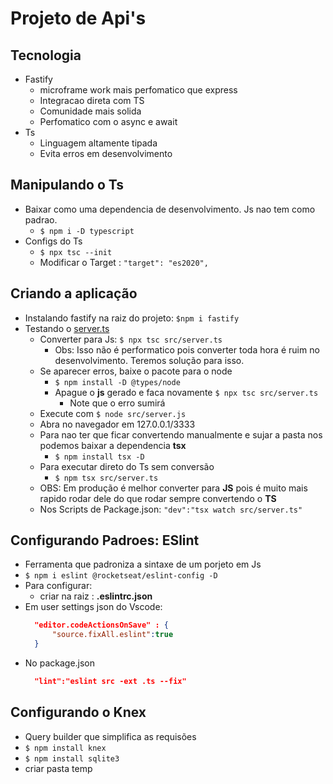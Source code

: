 # Projeto de Api's

## Tecnologia

- Fastify
  - microframe work mais perfomatico que express
  - Integracao direta com TS
  - Comunidade mais solida
  - Perfomatico com o async e await
- Ts
  - Linguagem altamente tipada
  - Evita erros em desenvolvimento

## Manipulando o Ts

- Baixar como uma dependencia de desenvolvimento. Js nao tem como padrao.
  - `$ npm i -D typescript`
- Configs do Ts
  - `$ npx tsc --init`
  - Modificar o Target : `"target": "es2020",`

## Criando a aplicação

- Instalando fastify na raiz do projeto: `$npm i fastify`
- Testando o [server.ts](src/server.ts)
  - Converter para Js: `$ npx tsc src/server.ts`
    - Obs: Isso não é performatico pois converter toda hora é ruim no desenvolvimento. Teremos solução para isso.
  - Se aparecer erros, baixe o pacote para o node
    - `$ npm install -D @types/node`
    - Apague o **js** gerado e faca novamente `$ npx tsc src/server.ts`
      - Note que o erro sumirá
  - Execute com `$ node src/server.js`
  - Abra no navegador em 127.0.0.1/3333
  - Para nao ter que ficar convertendo manualmente e sujar a pasta nos podemos baixar a dependencia **tsx**
    - `$ npm install tsx -D`
  - Para executar direto do Ts sem conversão
    - `$ npm tsx src/server.ts`
  - OBS: Em produção é melhor converter para **JS** pois é muito mais rapido rodar dele do que rodar sempre convertendo o **TS**
  - Nos Scripts de Package.json: `"dev":"tsx watch src/server.ts"`

## Configurando Padroes: **ESlint**

- Ferramenta que padroniza a sintaxe de um porjeto em Js
- `$ npm i eslint @rocketseat/eslint-config -D`
- Para configurar:
  - criar na raiz : **.eslintrc.json**
- Em user settings json do Vscode:
  ```JSON
    "editor.codeActionsOnSave" : {
        "source.fixAll.eslint":true
    }
  ```
- No package.json
  ```JSON
    "lint":"eslint src -ext .ts --fix"
  ```

## Configurando o Knex

- Query builder que simplifica as requisões
- `$ npm install knex`
- `$ npm install sqlite3`
- criar pasta temp
